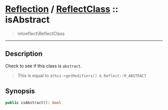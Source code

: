 # [Reflection](reflect.md) / [ReflectClass](reflect-ReflectClass.md) :: isAbstract
 > im\reflect\ReflectClass
____

## Description
Check to see if this class is `abstract`.

 > This is equal to `$this->getModifiers() & Reflect::M_ABSTRACT`  

## Synopsis
```php
public isAbstract(): bool
```
